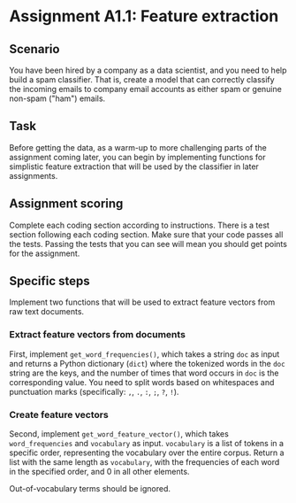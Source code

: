 # Assignment A1.1: Feature extraction

## Scenario

You have been hired by a company as a data scientist, and you need to help build a spam classifier.  That is, create a model that can correctly classify the incoming emails to company email accounts as either spam or genuine non-spam ("ham") emails.

## Task

Before getting the data, as a warm-up to more challenging parts of the assignment coming later, you can begin by implementing functions for simplistic feature extraction that will be used by the classifier in later assignments.

## Assignment scoring

Complete each coding section according to instructions. There is a test section following each coding section. Make sure that your code passes all the tests. Passing the tests that you can see will mean you should get points for the assignment.  

## Specific steps

Implement two functions that will be used to extract feature vectors from raw text documents. 

### Extract feature vectors from documents

First, implement `get_word_frequencies()`, which takes a string `doc` as input and returns a Python dictionary (`dict`) where the tokenized words in the `doc` string are the keys, and the number of times that word occurs in `doc` is the corresponding value. You need to split words based on whitespaces and punctuation marks (specifically: `,`, `.`, `:`, `;`, `?`, `!`).

### Create feature vectors

Second, implement `get_word_feature_vector()`, which takes `word_frequencies` and `vocabulary` as input. `vocabulary` is a list of tokens in a specific order, representing the vocabulary over the entire corpus. Return a list with the same length as `vocabulary`, with the frequencies of each word in the specified order, and 0 in all other elements. 

Out-of-vocabulary terms should be ignored.